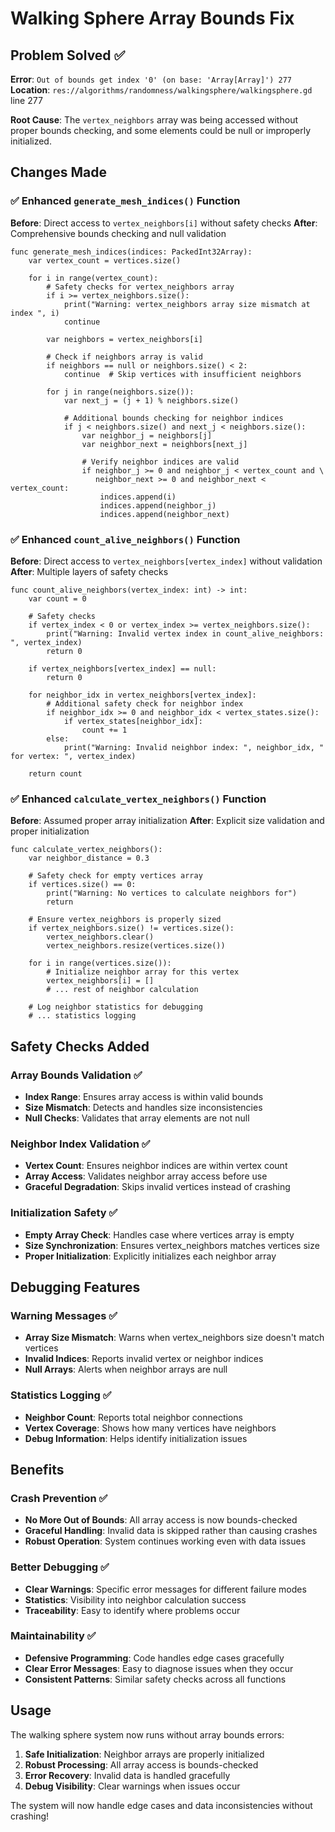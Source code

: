 # Walking Sphere Array Bounds Fix

## Problem Solved ✅
**Error**: `Out of bounds get index '0' (on base: 'Array[Array]') 277`
**Location**: `res://algorithms/randomness/walkingsphere/walkingsphere.gd` line 277

**Root Cause**: The `vertex_neighbors` array was being accessed without proper bounds checking, and some elements could be null or improperly initialized.

## Changes Made

### ✅ **Enhanced `generate_mesh_indices()` Function**
**Before**: Direct access to `vertex_neighbors[i]` without safety checks
**After**: Comprehensive bounds checking and null validation

```gdscript
func generate_mesh_indices(indices: PackedInt32Array):
    var vertex_count = vertices.size()
    
    for i in range(vertex_count):
        # Safety checks for vertex_neighbors array
        if i >= vertex_neighbors.size():
            print("Warning: vertex_neighbors array size mismatch at index ", i)
            continue
            
        var neighbors = vertex_neighbors[i]
        
        # Check if neighbors array is valid
        if neighbors == null or neighbors.size() < 2:
            continue  # Skip vertices with insufficient neighbors
        
        for j in range(neighbors.size()):
            var next_j = (j + 1) % neighbors.size()
            
            # Additional bounds checking for neighbor indices
            if j < neighbors.size() and next_j < neighbors.size():
                var neighbor_j = neighbors[j]
                var neighbor_next = neighbors[next_j]
                
                # Verify neighbor indices are valid
                if neighbor_j >= 0 and neighbor_j < vertex_count and \
                   neighbor_next >= 0 and neighbor_next < vertex_count:
                    indices.append(i)
                    indices.append(neighbor_j)
                    indices.append(neighbor_next)
```

### ✅ **Enhanced `count_alive_neighbors()` Function**
**Before**: Direct access to `vertex_neighbors[vertex_index]` without validation
**After**: Multiple layers of safety checks

```gdscript
func count_alive_neighbors(vertex_index: int) -> int:
    var count = 0
    
    # Safety checks
    if vertex_index < 0 or vertex_index >= vertex_neighbors.size():
        print("Warning: Invalid vertex index in count_alive_neighbors: ", vertex_index)
        return 0
        
    if vertex_neighbors[vertex_index] == null:
        return 0
        
    for neighbor_idx in vertex_neighbors[vertex_index]:
        # Additional safety check for neighbor index
        if neighbor_idx >= 0 and neighbor_idx < vertex_states.size():
            if vertex_states[neighbor_idx]:
                count += 1
        else:
            print("Warning: Invalid neighbor index: ", neighbor_idx, " for vertex: ", vertex_index)
            
    return count
```

### ✅ **Enhanced `calculate_vertex_neighbors()` Function**
**Before**: Assumed proper array initialization
**After**: Explicit size validation and proper initialization

```gdscript
func calculate_vertex_neighbors():
    var neighbor_distance = 0.3
    
    # Safety check for empty vertices array
    if vertices.size() == 0:
        print("Warning: No vertices to calculate neighbors for")
        return
        
    # Ensure vertex_neighbors is properly sized
    if vertex_neighbors.size() != vertices.size():
        vertex_neighbors.clear()
        vertex_neighbors.resize(vertices.size())
    
    for i in range(vertices.size()):
        # Initialize neighbor array for this vertex
        vertex_neighbors[i] = []
        # ... rest of neighbor calculation
    
    # Log neighbor statistics for debugging
    # ... statistics logging
```

## Safety Checks Added

### **Array Bounds Validation** ✅
- **Index Range**: Ensures array access is within valid bounds
- **Size Mismatch**: Detects and handles size inconsistencies
- **Null Checks**: Validates that array elements are not null

### **Neighbor Index Validation** ✅
- **Vertex Count**: Ensures neighbor indices are within vertex count
- **Array Access**: Validates neighbor array access before use
- **Graceful Degradation**: Skips invalid vertices instead of crashing

### **Initialization Safety** ✅
- **Empty Array Check**: Handles case where vertices array is empty
- **Size Synchronization**: Ensures vertex_neighbors matches vertices size
- **Proper Initialization**: Explicitly initializes each neighbor array

## Debugging Features

### **Warning Messages** ✅
- **Array Size Mismatch**: Warns when vertex_neighbors size doesn't match vertices
- **Invalid Indices**: Reports invalid vertex or neighbor indices
- **Null Arrays**: Alerts when neighbor arrays are null

### **Statistics Logging** ✅
- **Neighbor Count**: Reports total neighbor connections
- **Vertex Coverage**: Shows how many vertices have neighbors
- **Debug Information**: Helps identify initialization issues

## Benefits

### **Crash Prevention** ✅
- **No More Out of Bounds**: All array access is now bounds-checked
- **Graceful Handling**: Invalid data is skipped rather than causing crashes
- **Robust Operation**: System continues working even with data issues

### **Better Debugging** ✅
- **Clear Warnings**: Specific error messages for different failure modes
- **Statistics**: Visibility into neighbor calculation success
- **Traceability**: Easy to identify where problems occur

### **Maintainability** ✅
- **Defensive Programming**: Code handles edge cases gracefully
- **Clear Error Messages**: Easy to diagnose issues when they occur
- **Consistent Patterns**: Similar safety checks across all functions

## Usage

The walking sphere system now runs without array bounds errors:

1. **Safe Initialization**: Neighbor arrays are properly initialized
2. **Robust Processing**: All array access is bounds-checked
3. **Error Recovery**: Invalid data is handled gracefully
4. **Debug Visibility**: Clear warnings when issues occur

The system will now handle edge cases and data inconsistencies without crashing!
